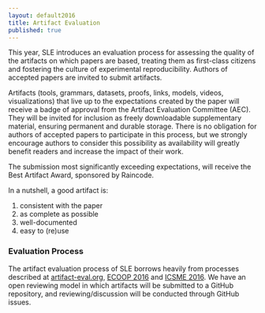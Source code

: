 ```yaml
---
layout: default2016
title: Artifact Evaluation
published: true
---
```


This year, SLE introduces an evaluation process for assessing the quality of the artifacts on which papers are based, treating them as first-class citizens and fostering the culture of experimental reproducibility. Authors of accepted papers are invited to submit artifacts.

Artifacts (tools, grammars, datasets, proofs, links, models, videos, visualizations) that live up to the expectations created by the paper will receive a badge of approval from the Artifact Evaluation Committee (AEC). They will be invited for inclusion as freely downloadable supplementary material, ensuring permanent and durable storage. There is no obligation for authors of accepted papers to participate in this process, but we strongly encourage authors to consider this possibility as availability will greatly benefit readers and increase the impact of their work.

The submission most significantly exceeding expectations, will receive the Best Artifact Award, sponsored by Raincode.

In a nutshell, a good artifact is:

1. consistent with the paper
2. as complete as possible
3. well-documented
4. easy to (re)use

### Evaluation Process

The artifact evaluation process of SLE borrows heavily from processes described at [artifact-eval.org](http://conf.researchr.org/track/sle-2016/artifact-eval.org), [ECOOP 2016](http://2016.ecoop.org/track/ecoop-2016-artifacts) and [ICSME 2016](http://icsme2016.github.io/cfp/artifacts-track.html). We have an open reviewing model in which artifacts will be submitted to a GitHub repository, and reviewing/discussion will be conducted through GitHub issues.
